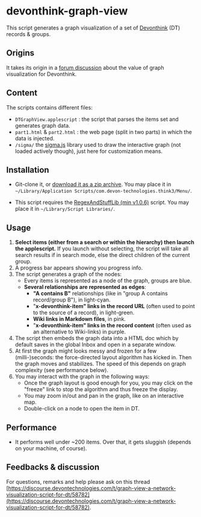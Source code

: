 # devonthink-graph-view

This script generates a graph visualization of a set of  [Devonthink](https://www.devontechnologies.com/apps/devonthink)  (DT) records & groups.

## Origins

It takes its origin in a [forum discussion](https://discourse.devontechnologies.com/t/node-graph-for-document-links/) about the value of graph visualization for Devonthink.

## Content

The scripts contains different files:
* `DTGraphView.applescript` : the script that parses the items set and generates graph data.
* `part1.html` & `part2.html` : the web page (split in two parts) in which the data is injected.
* `/sigma/` the [sigma.js](https://github.com/jacomyal/sigma.js) library used to draw the interactive graph (not loaded actively though), just here for customization means.

## Installation

* Git-clone it, or [download it as a zip archive](https://github.com/benoitpointet/devonthink-graph-view/archive/main.zip). You may place it in `~/Library/Application Scripts/com.devon-technologies.think3/Menu/`.

* This script requires the [RegexAndStuffLib (min v1.0.6)](https://latenightsw.com/support/freeware/) script. You may place it in `~/Library/Script Libraries/`.

## Usage
1. **Select items (either from a search or within the hierarchy) then launch the applescript.** If you launch without selecting, the script will take all search results if in search mode, else the direct children of the current group.
2. A progress bar appears showing you progress info.
3. The script generates a graph of the nodes:
	* Every items is represented as a node of the graph, groups are blue.
	* **Several relationships are represented as edges**:
		* **"A contains B"** relationships (like in "group A contains record/group B"), in light-cyan.
		* "**x-devonthink-item" links in the record URL** (often used to point to the source of a record), in light-green.
		* **Wiki links in Markdown files**, in pink.
		* "**x-devonthink-item" links in the record content** (often used as an alternative to Wiki-links) in purple. 
4. The script then embeds the graph data into a HTML doc which by default saves in the global Inbox and open in a separate window.
5. At first the graph might looks messy and frozen for a few (milli-)seconds: the force-directed layout algorithm has kicked in. Then the graph moves and stabilizes. The speed of this depends on graph complexity (see performance below).
6. You may interact with the graph in the following ways:
	* Once the graph layout is good enough for you, you may click on the "freeze" link to stop the algorithm and thus freeze the display.
	* You may zoom in/out and pan in the graph, like on an interactive map.
	* Double-click on a node to open the item in DT.

## Performance
* It performs well under ~200 items. Over that, it gets sluggish (depends on your machine, of course).

## Feedbacks & discussion
For questions, remarks and help please ask on this thread [https://discourse.devontechnologies.com/t/graph-view-a-network-visualization-script-for-dt/58782](https://discourse.devontechnologies.com/t/graph-view-a-network-visualization-script-for-dt/58782).